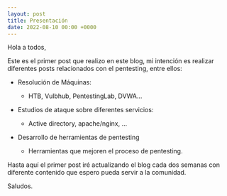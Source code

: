 ```yaml
---
layout: post
title: Presentación
date: 2022-08-10 00:00 +0000
---
```

Hola a todos,

Este es el primer post que realizo en este blog, mi intención es realizar diferentes posts relacionados con el pentesting, entre ellos:

- Resolución de Máquinas:

    * HTB, Vulbhub, PentestingLab, DVWA...
  
- Estudios de ataque sobre diferentes servicios:

    * Active directory, apache/nginx, ...
  
- Desarrollo de herramientas de pentesting

    * Herramientas que mejoren el proceso de pentesting.

Hasta aquí el primer post iré actualizando el blog cada dos semanas con diferente contenido que espero pueda servir a la comunidad.

Saludos.